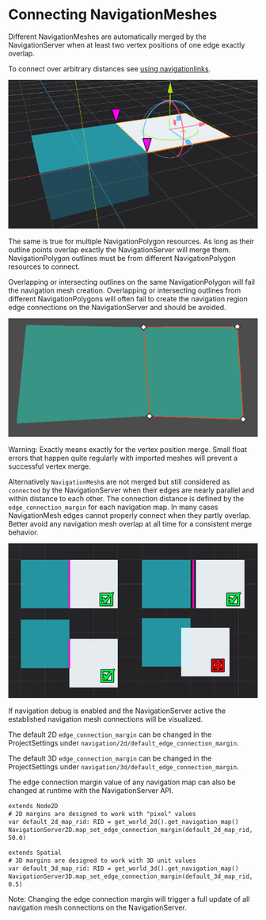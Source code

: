 
# Connecting NavigationMeshes

Different NavigationMeshes are automatically merged by the NavigationServer
when at least two vertex positions of one edge exactly overlap.

To connect over arbitrary distances see [using navigationlinks](11_navigation_using_navigationlinks.md).

![](img/navigation_vertex_merge.png)

The same is true for multiple NavigationPolygon resources. As long as their
outline points overlap exactly the NavigationServer will merge them.
NavigationPolygon outlines must be from different NavigationPolygon resources to connect.

Overlapping or intersecting outlines on the same NavigationPolygon
will fail the navigation mesh creation. Overlapping or intersecting
outlines from different NavigationPolygons will often fail to create the
navigation region edge connections on the NavigationServer and should be avoided.

![](img/navigation_vertex_merge2.png)

Warning: Exactly means exactly for the vertex position merge. Small float errors
that happen quite regularly with imported meshes will prevent a successful vertex merge.

Alternatively `NavigationMesh`s are not merged but still considered as `connected` by
the NavigationServer when their edges are nearly parallel and within distance
to each other. The connection distance is defined by the  `edge_connection_margin` for each
navigation map. In many cases NavigationMesh edges cannot properly connect when they partly overlap.
Better avoid any navigation mesh overlap at all time for a consistent merge behavior.

![](img/navigation_edge_connection.png)

If navigation debug is enabled and the NavigationServer active the established navigation mesh connections will be visualized.

The default 2D `edge_connection_margin` can be changed in the ProjectSettings under `navigation/2d/default_edge_connection_margin`.

The default 3D `edge_connection_margin` can be changed in the ProjectSettings under `navigation/3d/default_edge_connection_margin`.

The edge connection margin value of any navigation map can also be changed at runtime with the NavigationServer API.

```
extends Node2D
# 2D margins are designed to work with "pixel" values
var default_2d_map_rid: RID = get_world_2d().get_navigation_map()
NavigationServer2D.map_set_edge_connection_margin(default_2d_map_rid, 50.0)
```

```
extends Spatial
# 3D margins are designed to work with 3D unit values
var default_3d_map_rid: RID = get_world_3d().get_navigation_map()
NavigationServer3D.map_set_edge_connection_margin(default_3d_map_rid, 0.5)
```

Note: Changing the edge connection margin will trigger a full update of all navigation mesh connections on the NavigationServer.

